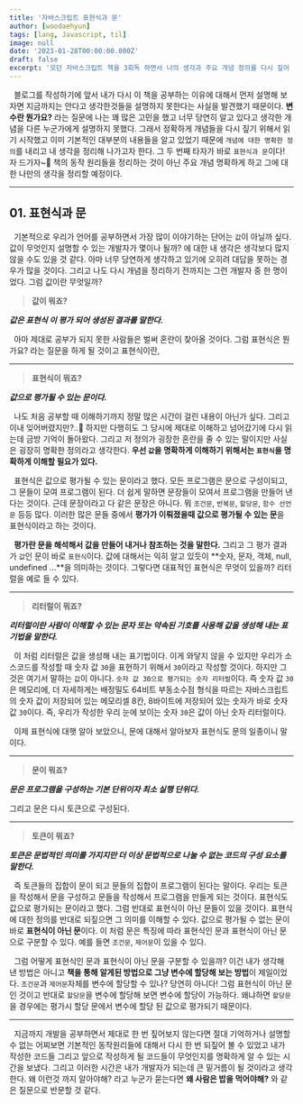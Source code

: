 ```yaml
---
title: '자바스크립트 표현식과 문'
author: [woodaehyun]
tags: [lang, Javascript, til]
image: null
date: '2023-01-28T00:00:00.000Z'
draft: false
excerpt: '모던 자바스크립트 책을 3회독 하면서 나의 생각과 주요 개념 정의를 다시 짚어 보려한다. 오늘은 표현식에 대한 개념을 다시 공부하고 정의를 명확하게 하고 생각을 정리하기 위한 시간을 보냈다.'
---
```


&nbsp;&nbsp;블로그를 작성하기에 앞서 내가 다시 이 책을 공부하는 이유에 대해서 먼저 설명해 보자면 지금까지는 안다고 생각한것들을 설명하지 못한다는 사실을 발견했기 때문이다. **변수란 뭔가요?** 라는 질문에 나는 꽤 많은 고민을 했고 너무 당연히 알고 있다고 생각한 개념을 다른 누군가에게 설명하지 못했다. 그래서 정확하게 개념들을 다시 짚기 위해서 읽기 시작했고 이미 기본적인 대부분의 내용들을 알고 있었기 때문에 `개념에 대한 명확한 정의`를 내리고 내 생각을 정리해 나가고자 한다. 그 두 번째 타자가 바로 `표현식과 문`이다! 자 드가자~🎉 책의 동작 원리들을 정리하는 것이 아닌 주요 개념 명확하게 하고 그에 대한 나만의 생각을 정리할 예정이다.

---

## 01. 표현식과 문

&nbsp;&nbsp;기본적으로 우리가 언어를 공부하면서 가장 많이 이야기하는 단어는 `값`이 아닐까 싶다. 값이 무엇인지 설명할 수 있는 개발자가 몇이나 될까? 에 대한 내 생각은 생각보다 많지 않을 수도 있을 것 같다. 아마 너무 당연하게 생각하고 있기에 오히려 대답을 못하는 경우가 많을 것이다. 그리고 나도 다시 개념을 정리하기 전까지는 그런 개발자 중 한 명이었다. 그럼 값이란 무엇일까?

> **값이 뭐죠?**

**_값은 표현식 이 평가 되어 생성된 결과를 말한다._**

&nbsp;&nbsp;아마 제대로 공부가 되지 못한 사람들은 벌써 혼란이 찾아올 것이다. 그럼 표현식은 뭔가요? 라는 질문을 하게 될 것이고 표현식이란,

---

> **표현식이 뭐죠?**

**_값으로 평가될 수 있는 문이다._**

&nbsp;&nbsp;나도 처음 공부할 때 이해하기까지 정말 많은 시간이 걸린 내용이 아닌가 싶다. 그리고 이내 잊어버렸지만?..🥲 하지만 다행히도 그 당시에 제대로 이해하고 넘어갔기에 다시 읽는데 금방 기억이 돌아왔다. 그리고 저 정의가 굉장한 혼란을 줄 수 있는 말이지만 사실은 굉장히 명확한 정의라고 생각한다. **우선 `값`을 명확하게 이해하기 위해서는 `표현식`을 명확하게 이해할 필요가 있다.**

&nbsp;&nbsp;표현식은 값으로 평가될 수 있는 문이라고 했다. 모든 프로그램은 문으로 구성이되고, 그 문들이 모여 프로그램이 된다. 더 쉽게 말하면 문장들이 모여서 프로그램을 만들어 낸다는 것이다. 근데 문장이라고 다 같은 문장은 아니다. 뭐 `조건문`, `반복문`, `할당문`, `함수 선언문` 등등 많다. 이러한 많은 문들 중에서 **평가가 이뤄졌을때 값으로 평가될 수 있는 문**을 표현식이라고 하는 것이다.

&nbsp;&nbsp;**평가란 문을 해석해서 값을 만들어 내거나 참조하는 것을 말한다.** 그리고 그 평가 결과가 `값`인 문이 바로 `표현식`이다. 값에 대해서는 익히 알고 있듯이 **숫자, 문자, 객체, null, undefined ...**을 의미하는 것이다. 그렇다면 대표적인 표현식은 무엇이 있을까? 리터럴을 예로 들 수 있다.

---

> **리터럴이 뭐죠?**

**_리터럴이란 사람이 이해할 수 있는 문자 또는 약속된 기호를 사용해 값을 생성해 내는 표기법을 말한다._**

&nbsp;&nbsp;이 처럼 리터럴은 값을 생성해 내는 표기법이다. 이게 와닿지 않을 수 있지만 우리가 소스코드를 작성할 때 숫자 값 `30`을 표현하기 위해서 `30`이라고 작성할 것이다. 하지만 그것은 여기서 말하는 `값`이 아니다. `숫자 값 30으로 평가되는 숫자 리터럴`이다. 즉 숫자 값 `30`은 메모리에, 더 자세하게는 배정밀도 64비트 부동소수점 형식을 따르는 자바스크립트의 숫자 값이 저장되어 있는 메모리셀 8칸, 8바이트에 저장되어 있는 숫자가 바로 숫자 값 `30`이다. 즉, 우리가 작성한 우리 눈에 보이는 숫자 `30`은 값이 아닌 숫자 리터럴이다.

&nbsp;&nbsp;이제 표현식에 대햇 알아 보았으니, 문에 대해서 알아보자 표현식도 문의 일종이니 말이다.

---

> **문이 뭐죠?**

**_문은 프로그램을 구성하는 기본 단위이자 최소 실행 단위다._**

그리고 문은 다시 토큰으로 구성된다.

---

> **토큰이 뭐죠?**

**_토큰은 문법적인 의미를 가지지만 더 이상 문법적으로 나눌 수 없는 코드의 구성 요소를 말한다._**

&nbsp;&nbsp;즉 토큰들의 집합이 문이 되고 문들의 집합이 프로그램이 된다는 말이다. 우리는 토큰을 작성해서 문을 구성하고 문들을 작성해서 프로그램을 만들게 되는 것이다. 표현식도 값으로 평가되는 문이라고 했다. 그럼 반대로 표현식이 아닌 문들이 있을 것이다. 표현식에 대한 정의를 반대로 되짚으면 그 의미를 이해할 수 있다. 값으로 평가될 수 없는 문이 바로 **표현식이 아닌 문**이다. 이 처럼 문은 특징에 따라 표현식인 문과 표현식이 아닌 문으로 구분할 수 있다. 예를 들면 `조건문`, `제어문`이 있을 수 있다.

&nbsp;&nbsp;그럼 어떻게 표현식인 문과 표현식이 아닌 문을 구분할 수 있을까? 이건 내가 생각해 낸 방법은 아니고 **책을 통해 알게된 방법으로 그냥 변수에 할당해 보는 방법**이 제일이었다. `조건문`과 `제어문`자체를 변수에 할당할 수 있나? 당연히 아니다! 그럼 표현식이 아닌 문인 것이고 반대로 `할당문`을 변수에 할당해 보면 변수에 할당이 가능하다. 왜냐하면 `할당문`을 경우에는 평가시 할당 문에서 변수에 할당 된 값으로 평가되기 때문이다.

---

&nbsp;&nbsp;지금까지 개발을 공부하면서 제대로 한 번 짚어보지 않는다면 절대 기억하거나 설명할 수 없는 어찌보면 기본적인 동작원리들에 대해서 다시 한 번 되짚어 볼 수 있었고 내가 작성한 코드들 그리고 앞으로 작성하게 될 코드들이 무엇인지를 명확하게 알 수 있는 시간을 보냈다. 그리고 이러한 시간은 내가 개발자가 되는데 큰 밑거름이 될 것이라고 생각한다. 왜 이런것 까지 알아야해? 라고 누군가 묻는다면 **왜 사람은 밥을 먹어야해?** 와 같은 질문으로 반문할 것 같다.

